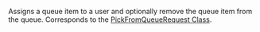 Assigns a queue item to a user and optionally remove the queue item from the queue. 
Corresponds to the [PickFromQueueRequest Class](https://msdn.microsoft.com/library/microsoft.crm.sdk.messages.pickfromqueuerequest.aspx).
